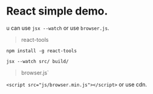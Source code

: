 # React simple demo.

u can use `jsx --watch` or use `browser.js`.

>react-tools

`npm install -g react-tools`

`jsx --watch src/ build/`

>browser.js`

`<script src="js/browser.min.js"></script>` or use cdn.
